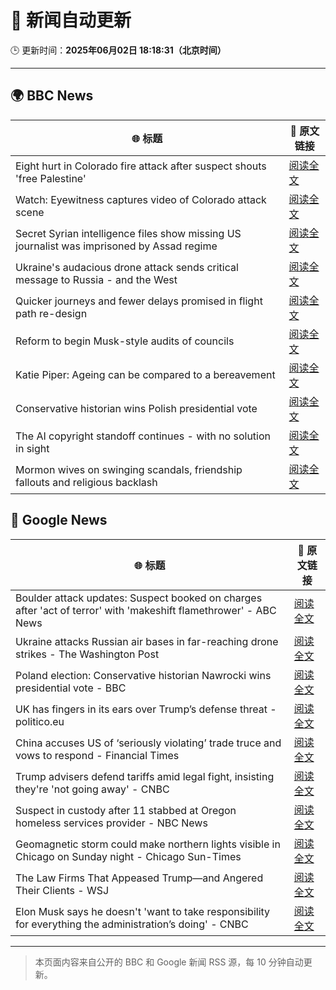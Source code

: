 # 🧠 新闻自动更新

🕒 更新时间：**2025年06月02日 18:18:31（北京时间）**

---

## 🌍 BBC News

| 🌐 标题 | 🔗 原文链接 |
|--------|-------------|
| Eight hurt in Colorado fire attack after suspect shouts 'free Palestine' | [阅读全文](https://www.bbc.com/news/articles/cev47ze8vp3o) |
| Watch: Eyewitness captures video of Colorado attack scene | [阅读全文](https://www.bbc.com/news/videos/cev478djx4zo) |
| Secret Syrian intelligence files show missing US journalist was imprisoned by Assad regime | [阅读全文](https://www.bbc.com/news/articles/cn84z5e8jjzo) |
| Ukraine's audacious drone attack sends critical message to Russia - and the West | [阅读全文](https://www.bbc.com/news/articles/c0r1jv0rn0ko) |
| Quicker journeys and fewer delays promised in flight path re-design | [阅读全文](https://www.bbc.com/news/articles/c1e69qv1qwjo) |
| Reform to begin Musk-style audits of councils | [阅读全文](https://www.bbc.com/news/articles/cpw70j1k540o) |
| Katie Piper: Ageing can be compared to a bereavement | [阅读全文](https://www.bbc.com/news/articles/cx2j0jy7lreo) |
| Conservative historian wins Polish presidential vote | [阅读全文](https://www.bbc.com/news/articles/cx27897vedno) |
| The AI copyright standoff continues - with no solution in sight | [阅读全文](https://www.bbc.com/news/articles/clyrgv2n190o) |
| Mormon wives on swinging scandals, friendship fallouts and religious backlash | [阅读全文](https://www.bbc.com/news/articles/c20ndp1yzkxo) |

## 📰 Google News

| 🌐 标题 | 🔗 原文链接 |
|--------|-------------|
| Boulder attack updates: Suspect booked on charges after 'act of terror' with 'makeshift flamethrower' - ABC News | [阅读全文](https://news.google.com/rss/articles/CBMiogFBVV95cUxQM2JBUFk3QnU2QnNjNFpNV3N2NWZHRjlLUExSQ2hDb0cwWWVNM1JsLV9TU3NPOWt5aE5tVGlycC1sbkJNZE1vTjRCeGNiaEloTE1uXzU0N2VJZy1YdXI0b3Q1NDJRRTVBT05fVHZpc21WS3hOOGFvNGNGSG45SkNCT0pVZDB1V3JLaTZpY24yai1CWlB6bXlpcFR5OHdzVjAtR1HSAacBQVVfeXFMT2dTWUhXLUxuNVRTb2huRmdaMDktT2didGY2RGdVdlpiTVNmeEZpXzRyTTFtMXRfaUJNSG52cVRBRHE0Z0twX1VUbFFqZ2JUX2tWOFFKUjB4aWpjMm5tUkRnUGJkUXB6Vkh0UXlPcUc2YzRuOVp4TDlxbHNMU25yYTcyVUpIWlZqbWhIUHVnZHZycWdyOWdnYXg4SDM0bDk0Q0tCUE1SdVE?oc=5) |
| Ukraine attacks Russian air bases in far-reaching drone strikes - The Washington Post | [阅读全文](https://news.google.com/rss/articles/CBMikgFBVV95cUxNV2c4cGtWY3pJSDd4NjhyWmoycW8wa1lvUDF1SE1uREFmSmRIQlNXMllISEpCbVlVWWFaTF9tcUpyRFFNNGFJNjkwMmdsZGIzVjVUVFJqa1pjM3h1R3RHazZUZjBOczBob0hkS0dvSmFfZ1gyZzB6Q25vZVZPMFNseUZZQWRWOVdQa2NUSGNEdEJTZw?oc=5) |
| Poland election: Conservative historian Nawrocki wins presidential vote - BBC | [阅读全文](https://news.google.com/rss/articles/CBMiWkFVX3lxTE9Vb0ZUZXhEZ0ZuNzVLcjFZc0Y2c2FrOXhPakFWRVlDVGF3bGNfNF9YcnhWSDJLdGJHUHR4a3UxWkNDeF9VWGYyd0NXZnFCem9QaURBdXdpNXk3d9IBX0FVX3lxTFBaX2VSaWV1b2xEbTlBZHFTUGhTenBMQ3Ata0RnYU13bEY4Y01uY21EQkNiWmtXSkRPeEFwNHdoQVduNE9kZGN5SVQzMFRFNDNfS1hUTDhHeFJsUWxEN2dJ?oc=5) |
| UK has fingers in its ears over Trump’s defense threat - politico.eu | [阅读全文](https://news.google.com/rss/articles/CBMitAFBVV95cUxNX1pvcENYcVVqcTYwYXBhLUs4ODdBMzhqaGxrTUFIYjAzMll5Qk9rX3V4ZDNpZWtOdGtJMnBYMVJPSVU5UkFQSEVfcENOWmpnN195M3RqZXZfNm9wRUdoQW45cDJnSW1XY0Y3eEJwQ3dsOXZIdndwUDN0clRuanNxMUVJakZkN2EtXzRSSVA4S1h1eFIza2JwRXNvbXJVQ1Y2UHdZWkZVMGdITklYM0RuN0swTUI?oc=5) |
| China accuses US of ‘seriously violating’ trade truce and vows to respond - Financial Times | [阅读全文](https://news.google.com/rss/articles/CBMicEFVX3lxTE9uUHAycEswYUUyQ3QyZVZmMnVKckNIZHV4YWZmYWZTUjdXQmVBMmgtTmxDNEVhUktmbWtJSC13UEtEdmdIRW9wMEJPc3lGTm02QWE0SjNKdjJ3RjFTUlNYZWVuOHN1cUVLRHhqeWtDejM?oc=5) |
| Trump advisers defend tariffs amid legal fight, insisting they're 'not going away' - CNBC | [阅读全文](https://news.google.com/rss/articles/CBMicEFVX3lxTE9GR1RSUFI4UFNiR2lxVHZLT3VwX3F2Y2lSZVJxaEdSRnBSZGFxemJwTmlPSFdmQ1BBRlFINVNfSEc5aDY5OWhRYlhKNk1udzlCeGE5S1pWMkZUWjhtYWg4ODZWa2NraVFrZFl4bVpsUnnSAXZBVV95cUxOYWRaMVJUNWxfUjBFbFNXSzdyVzVvcE1QX0hBQ3NlWExHRlJINXZtVTZxTUl1ZjV2UlRWY2FZeERmMUFuOEtJTHpsUmg1Z0FkYjA2X1REV21rUV9MYk1TSVZFTGhtQjJQZ3gwWXVHMGpRcXYxS3Zn?oc=5) |
| Suspect in custody after 11 stabbed at Oregon homeless services provider - NBC News | [阅读全文](https://news.google.com/rss/articles/CBMiqAFBVV95cUxOb2kzd1V5S3ZkT05ZYlVFX0ozamRHUUVFU2lXMHRxOFBTTHktWFp2ekJueFdOSDRVS2N2dkt5c2hHbXJtQ18tUG13U2hVbzctYTdENXg0N2NUSlpXNEUtMkNaZjdXcnJaWkdCeHBFMjZVNW9PYWg0NkpadzJyZHNNdm91bzEtWFBmTERqSVFDQkRqUHJxN1Z4NUhVbDh6YmtJM1dFeXRNMTjSAVZBVV95cUxOT3FrN0luOWdXX21peDZKN3psTVNybkZKY21LazhBQXhzR25DcG0ySTd1SDVyUjRJNWV4VU1QdHlkWTdkRHo4RTA0TWhKN3ZGT19PcUZTZw?oc=5) |
| Geomagnetic storm could make northern lights visible in Chicago on Sunday night - Chicago Sun-Times | [阅读全文](https://news.google.com/rss/articles/CBMixgFBVV95cUxPV1J5SXdyN0xmdTZZUjBrNHJqbmJaVU8wNVZUM0RpMW5PQVp2WFJNTDF3RXZtdU04dGZtQThuN1h1TEFud2dxY0RDLVZyZGtvOWNtS1NOLUszUTV3NnN5djlyYlNvVVZaM3ZnWkFnbDZRLXl3MGhRakdTUXA5NDJIWklOcFg3TDljdElVNW5fZ1ZNckpDanB3TmdCcDdSWWd3UjRvYjZkZTZ1aEVBc1lZcHd4TS1pQUc1Z2VXUkhQVVJCRUMyRXc?oc=5) |
| The Law Firms That Appeased Trump—and Angered Their Clients - WSJ | [阅读全文](https://news.google.com/rss/articles/CBMiekFVX3lxTE42OVNWdkhrZERJV0FJZEZ4YkJqYVhGVFZNRk9kemlyZGJUQmI0QVFldnFPbXZ6ZmlCUHdncGRxcEZwR3lSX1cyZ0pGSTZuSTdlbTVsSjNLdGZSSGR3X1ZWUkRHOXptX2Q5aG1uVXUzb1RPcl9nTVc1RUV3?oc=5) |
| Elon Musk says he doesn't 'want to take responsibility for everything the administration’s doing' - CNBC | [阅读全文](https://news.google.com/rss/articles/CBMinAFBVV95cUxOTDVLTTBBMGFFdGlSU1NzUC1rYThSVlFZV3RvWnZsYzFtcVZEMnA2T1hhSE5wWEdUQkdmX0p3QV9qbndtUlhnVHBkTXFDRjR3VGRQdFBUYjNCQnpqaUwtQ3d2X08zc2FualpBdHktdjVHZ3Nhc0xsZi02TDh2Sy1vUTNJWmRiNC14Zi1fcWpLWk15Nk5NV0d3VFNodzTSAaIBQVVfeXFMTXlxdThMMVpvTDl6dEIyNWREMmRZcHRZdzVxU2tTVG1GaTRDbXJsbW90dVM2OFdBeHJrUnFyQU1SYzJrYm9WS2NRR0ZDUDNaX0I3bDZXWFZTMUQ5elhtLUdNcjJpZ1dDQUxtdWdkcXZ1MUV6N0FnTzZZZnU1R2dDamFKMERhYmdpeWRkdnVMTXR5dHpOVGpZbE5ZdFlWeDA2RnZ3?oc=5) |

---
> 本页面内容来自公开的 BBC 和 Google 新闻 RSS 源，每 10 分钟自动更新。